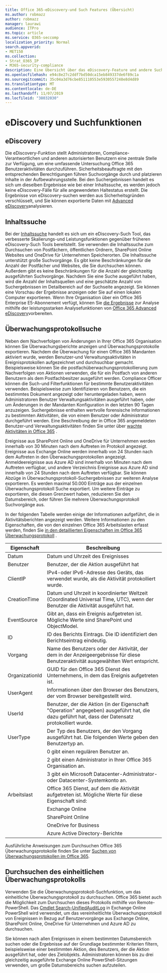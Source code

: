 ```yaml
---
title: Office 365-eDiscovery-und Such Features (Übersicht)
ms.author: robmazz
author: robmazz
manager: laurawi
audience: ITPro
ms.topic: article
ms.service: O365-seccomp
localization_priority: Normal
search.appverid:
- MET150
ms.collection:
- Strat_O365_IP
- M365-security-compliance
description: Eine Übersicht über das eDiscovery-Feature und andere Suchfeatures in Office 365 für die Verwendung und Transparenz der Überwachung.
ms.openlocfilehash: e94c8e27c2ddf7bd50dca15eb849337de6f89c1a
ms.sourcegitcommit: 35c04a3d76cbe851110553e5930557248e8d4d89
ms.translationtype: MT
ms.contentlocale: de-DE
ms.lasthandoff: 11/07/2019
ms.locfileid: "38032030"
---
```

# <a name="ediscovery-and-search-features"></a>eDiscovery und Suchfunktionen 

## <a name="ediscovery"></a>eDiscovery

Die eDiscovery-Funktion stellt Administratoren, Compliance-Verantwortlichen und anderen autorisierten Benutzern eine zentrale Stelle zur Verfügung, um eine umfassende Untersuchung Office 365 Benutzeraktivitäten durchzuführen. Sicherheitsbeauftragte mit den entsprechenden Berechtigungen führen Suchvorgänge durch und platzieren Inhalte in der Aufbewahrungsstelle. Bei den Suchergebnissen handelt es sich um dieselben Ergebnisse wie bei einer Inhaltssuche, es werden jedoch keine eDiscovery-Fälle für alle angewendeten Haltestatus erstellt. Die Ergebnisse von eDiscovery-suchen werden aus Sicherheitsgründen verschlüsselt, und Sie können exportierte Daten mit [Advanced eDiscovery](https://support.office.com/article/office-365-advanced-ediscovery-fd53438a-a760-45f6-9df4-861b50161ae4)analysieren.

## <a name="content-search"></a>Inhaltssuche

Bei der [Inhaltssuche](https://support.office.com/article/Run-a-Content-Search-in-the-Office-365-Security-Compliance-Center-61852fd9-fe8a-4880-a339-cb19ed3bff4a) handelt es sich um ein eDiscovery-Such Tool, das verbesserte Skalierungs-und Leistungsfunktionen gegenüber früheren eDiscovery-Such Tools bereitstellt. Sie verwenden die Inhaltssuche zum Durchsuchen von Postfächern, öffentlichen Ordnern, SharePoint Online Websites und OneDrive für Unternehmen Speicherorten. Die Inhaltssuche unterstützt große Suchvorgänge. Es gibt keine Beschränkungen für die Anzahl der Postfächer und Websites, die Sie durchsuchen können. Außerdem gibt es keine Beschränkungen für die Anzahl der gleichzeitig ausgeführten Suchvorgänge. Nachdem Sie eine Suche ausgeführt haben, wird die Anzahl der Inhaltsquellen und eine geschätzte Anzahl von Suchergebnissen im Detailbereich auf der Suchseite angezeigt. Sie können eine Vorschau der Ergebnisse anzeigen oder Sie auf einen lokalen Computer exportieren. Wenn Ihre Organisation über ein Office 365 Enterprise E5-Abonnement verfügt, können Sie [die Ergebnisse](https://support.office.com/article/Run-a-Content-Search-in-the-Office-365-Security-Compliance-Center-61852fd9-fe8a-4880-a339-cb19ed3bff4a#prepare) zur Analyse mithilfe der leistungsstarken Analysefunktionen von [Office 365 Advanced eDiscovery](https://go.microsoft.com/fwlink/p/?LinkID=620116)vorbereiten.

## <a name="audit-log-search"></a>Überwachungsprotokollsuche

Neben dem Nachverfolgen von Änderungen in Ihrer Office 365 Organisation können Sie Überwachungsberichte anzeigen und Überwachungsprotokolle exportieren. Nachdem die Überwachung für einen Office 365 Mandanten aktiviert wurde, werden Benutzer-und Verwaltungsaktivitäten in Ereignisprotokollen aufgezeichnet und durchsuchbar gemacht. Beispielsweise können Sie die postfachüberwachungsprotokollierung zum Nachverfolgen von Aktionen verwenden, die für ein Postfach von anderen Benutzern als dem Postfachbesitzer ausgeführt werden. Compliance Officer können die Such-und Filterfunktionen für bestimmte Benutzeraktivitäten verwenden. Beispielsweise zum Identifizieren von Benutzern, die ein bestimmtes Dokument angezeigt oder heruntergeladen haben, wenn Administratoren Benutzer Verwaltungsaktivitäten ausgeführt haben, oder um Änderungen in der Mandanten Konfiguration in den letzten 90 Tagen anzuzeigen. Suchergebnisse enthalten wertvolle forensische Informationen zu bestimmten Aktivitäten, die von einem Benutzer oder Administrator durchgeführt werden. Eine Beschreibung der in Office 365 angemeldeten Benutzer-und Verwaltungsaktivitäten finden Sie unter über [wachte Aktivitäten in Office 365](https://support.office.com/article/Search-the-audit-log-in-the-Office-365-Security-Compliance-Center-0d4d0f35-390b-4518-800e-0c7ec95e946c#auditlogevents) .

Ereignisse aus SharePoint Online und OneDrive für Unternehmen werden innerhalb von 30 Minuten nach dem Auftreten im Protokoll angezeigt. Ereignisse aus Exchange Online werden innerhalb von 24 Stunden nach dem Auftreten in den Überwachungsprotokollen angezeigt. Anmeldeereignisse aus Azure AD sind innerhalb von Minuten nach dem Auftreten verfügbar, und andere Verzeichnis Ereignisse aus Azure AD sind innerhalb von 24 Stunden nach dem Auftreten verfügbar. Sie können Abzüge in Überwachungsprotokoll-Suchergebnissen zur weiteren Analyse exportieren. Es werden maximal 50.000 Einträge aus der einzelnen Überwachungsprotokoll Suche exportiert. Um weitere Einträge zu exportieren, die diesen Grenzwert haben, reduzieren Sie den Datumsbereich, oder führen Sie mehrere Überwachungsprotokoll Suchvorgänge aus.

In der folgenden Tabelle werden einige der Informationen aufgeführt, die in Aktivitätsberichten angezeigt werden. Weitere Informationen zu den Eigenschaften, die von den einzelnen Office 365 Arbeitslasten erfasst werden, finden Sie [in den detaillierten Eigenschaften im Office 365 Überwachungsprotokoll](https://support.office.com/article/detailed-properties-in-the-office-365-audit-log-ce004100-9e7f-443e-942b-9b04098fcfc3) .

| Eigenschaft | Beschreibung |
|----------------|----------------------------------------------------------------------------------------------------------------------|
| Datum | Datum und Uhrzeit des Ereignisses |
| Benutzer | Benutzer, der die Aktion ausgeführt hat |
| ClientIP | IPv4-oder IPv6-Adresse des Geräts, das verwendet wurde, als die Aktivität protokolliert wurde. |
| CreationTime | Datum und Uhrzeit in koordinierter Weltzeit (Coordinated Universal Time, UTC), wenn der Benutzer die Aktivität ausgeführt hat. |
| EventSource | Gibt an, dass ein Ereignis aufgetreten ist. Mögliche Werte sind SharePoint und ObjectModel. |
| ID | ID des Berichts Eintrags. Die ID identifiziert den Berichtseintrag eindeutig. |
| Vorgang | Name des Benutzers oder der Aktivität, der dem in der Anzeigeergebnisse für diese Benutzeraktivität ausgewählten Wert entspricht. |
| OrganizationId | GUID für den Office 365 Dienst des Unternehmens, in dem das Ereignis aufgetreten ist. |
| UserAgent | Informationen über den Browser des Benutzers, der vom Browser bereitgestellt wird. |
| UserId | Benutzer, der die Aktion (in der Eigenschaft "Operation" angegeben) ausgeführt hat, die dazu geführt hat, dass der Datensatz protokolliert wurde. |
| UserType | Der Typ des Benutzers, der den Vorgang ausgeführt hat. Die folgenden Werte geben den Benutzertyp an. |
|  | 0 gibt einen regulären Benutzer an. |
|  | 2 gibt einen Administrator in Ihrer Office 365 Organisation an. |
|  | 3 gibt ein Microsoft Datacenter-Administrator-oder Datacenter-Systemkonto an. |
| Arbeitslast | Office 365 Dienst, auf dem die Aktivität aufgetreten ist. Mögliche Werte für diese Eigenschaft sind: |
|  | Exchange Online |
|  | SharePoint Online |
|  | OneDrive for Business |
|  | Azure Active Directory-Berichte |

Ausführliche Anweisungen zum Durchsuchen Office 365 Überwachungsprotokolle finden Sie unter [Suchen von Überwachungsprotokollen im Office 365](https://support.office.com/article/Search-the-audit-log-in-the-Office-365-Security-Compliance-Center-0d4d0f35-390b-4518-800e-0c7ec95e946c).

## <a name="search-unified-audit-log"></a>Durchsuchen des einheitlichen Überwachungsprotokolls

Verwenden Sie die Überwachungsprotokoll-Suchfunktion, um das einheitliche Überwachungsprotokoll zu durchsuchen. Office 365 bietet auch die Möglichkeit zum Durchsuchen dieses Protokolls mithilfe von Remote-PowerShell. Das [Cmdlet Search-UnifiedAuditLog](https://docs.microsoft.com/powershell/module/exchange/policy-and-compliance-audit/Search-UnifiedAuditLog?view=exchange-ps) in Exchange Online PowerShell wird verwendet, um das vereinheitlichte Überwachungsprotokoll von Ereignissen in Bezug auf Benutzervorgänge aus Exchange Online, SharePoint Online, OneDrive für Unternehmen und Azure AD zu durchsuchen. 

Sie können nach allen Ereignissen in einem bestimmten Datumsbereich suchen oder die Ergebnisse auf der Grundlage bestimmter Kriterien filtern, beispielsweise einer bestimmten Aktion, des Benutzers, der die Aktion ausgeführt hat, oder des Zielobjekts. Administratoren können bis zu drei gleichzeitig ausgeführte Exchange Online PowerShell-Sitzungen verwenden, um große Datumsbereichs suchen aufzuteilen.
